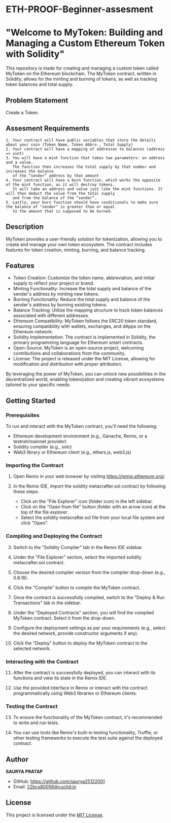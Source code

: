 # ETH-PROOF-Beginner-assesment
# "Welcome to MyToken: Building and Managing a Custom Ethereum Token with Solidity"

This repository is made for creating and managing a custom token called MyToken on the Ethereum blockchain. The MyToken contract, written in Solidity, allows for the minting and burning of tokens, as well as tracking token balances and total supply.

##  Problem Statement

Create a Token.
## Assesment Requirements
    1. Your contract will have public variables that store the details about your coin (Token Name, Token Abbrv., Total Supply)
    2. Your contract will have a mapping of addresses to balances (address => uint)
    3. You will have a mint function that takes two parameters: an address and a value. 
       The function then increases the total supply by that number and increases the balance 
       of the “sender” address by that amount
    4. Your contract will have a burn function, which works the opposite of the mint function, as it will destroy tokens. 
       It will take an address and value just like the mint functions. It will then deduct the value from the total supply 
       and from the balance of the “sender”.
    5. Lastly, your burn function should have conditionals to make sure the balance of "sender" is greater than or equal 
       to the amount that is supposed to be burned.

## Description

MyToken provides a user-friendly solution for tokenization, allowing you to create and manage your own token ecosystem. The contract includes features for token creation, minting, burning, and balance tracking.


## Features
- Token Creation: Customize the token name, abbreviation, and initial supply to reflect your project or brand.
- Minting Functionality: Increase the total supply and balance of the sender's address by minting new tokens.
- Burning Functionality: Reduce the total supply and balance of the sender's address by burning existing tokens.
- Balance Tracking: Utilize the mapping structure to track token balances associated with different addresses.
- Ethereum Compatibility: MyToken follows the ERC20 token standard, ensuring compatibility with wallets, exchanges, and dApps on the Ethereum network.
- Solidity Implementation: The contract is implemented in Solidity, the primary programming language for Ethereum smart contracts.
- Open-Source: MyToken is an open-source project, welcoming contributions and collaborations from the community.
- License: The project is released under the MIT License, allowing for modification and distribution with proper attribution.

By leveraging the power of MyToken, you can unlock new possibilities in the decentralized world, enabling tokenization and creating vibrant ecosystems tailored to your specific needs.





## Getting Started
### Prerequisites

To run and interact with the MyToken contract, you'll need the following:

- Ethereum development environment (e.g., Ganache, Remix, or a testnet/mainnet provider)
- Solidity compiler (e.g., solc)
- Web3 library or Ethereum client (e.g., ethers.js, web3.js)

### Importing the Contract

1. Open Remix in your web browser by visiting https://remix.ethereum.org/.

2. In the Remix IDE, import the solidity metacrafter.sol contract by following these steps:
   - Click on the "File Explorer" icon (folder icon) in the left sidebar.
   - Click on the "Open from file" button (folder with an arrow icon) at the top of the file explorer.
   - Select the solidity metacrafter.sol file from your local file system and click "Open".

### Compiling and Deploying the Contract

3. Switch to the "Solidity Compiler" tab in the Remix IDE sidebar.

4. Under the "File Explorer" section, select the imported solidity metacrafter.sol contract.

5. Choose the desired compiler version from the compiler drop-down (e.g., 0.8.18).

6. Click the "Compile" button to compile the MyToken contract.

7. Once the contract is successfully compiled, switch to the "Deploy & Run Transactions" tab in the sidebar.

8. Under the "Deployed Contracts" section, you will find the compiled MyToken contract. Select it from the drop-down.

9. Configure the deployment settings as per your requirements (e.g., select the desired network, provide constructor arguments if any).

10. Click the "Deploy" button to deploy the MyToken contract to the selected network.

### Interacting with the Contract

11. After the contract is successfully deployed, you can interact with its functions and view its state in the Remix IDE.

12. Use the provided interface in Remix or interact with the contract programmatically using Web3 libraries or Ethereum clients.

### Testing the Contract

13. To ensure the functionality of the MyToken contract, it's recommended to write and run tests.

14. You can use tools like Remix's built-in testing functionality, Truffle, or other testing frameworks to execute the test suite against the deployed contract.

## Author

**SAURYA PRATAP**
- GitHub: https://github.com/saurya25122001
- Email: 22bcs80056@cuchd.in

## License
This project is licensed under the [MIT License](https://github.com/saurya25122001/ETH-PROOF-Beginner/blob/main/LICENSE).
